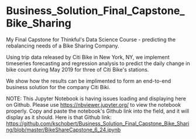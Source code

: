 # Business_Solution_Final_Capstone_Bike_Sharing
My Final Capstone for Thinkful's Data Science Course -  predicting the rebalancing needs of a Bike Sharing Company.

Using trip data released by Citi Bike in New York, NY, we implement timeseries forecasting and regression analysis 
to predict the daily change in bike count during May 2019 for three of Citi Bike's stations.

We show how the results can be implimented to form an end-to-end business solution for the company Citi Biki.

NOTE: This Jupyter Notebook is having issues loading and displaying here on Github. 
Please use https://nbviewer.jupyter.org/ to view the notebook properly. 
Copy and paste the notebook's Github link into the field, and it will display as it should. Here is that Github link: 
https://github.com/kschobert/Business_Solution_Final_Capstone_Bike_Sharing/blob/master/BikeShareCapstone_6_24.ipynb
